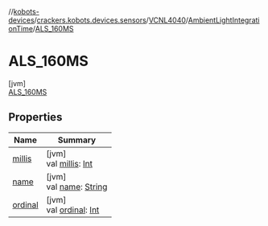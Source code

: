 //[kobots-devices](../../../../../index.md)/[crackers.kobots.devices.sensors](../../../index.md)/[VCNL4040](../../index.md)/[AmbientLightIntegrationTime](../index.md)/[ALS_160MS](index.md)

# ALS_160MS

[jvm]\
[ALS_160MS](index.md)

## Properties

| Name | Summary |
|---|---|
| [millis](../millis.md) | [jvm]<br>val [millis](../millis.md): [Int](https://kotlinlang.org/api/latest/jvm/stdlib/kotlin/-int/index.html) |
| [name](../../../../crackers.kobots.utilities/-pointer-gauge/-shape/-s-e-m-i-c-i-r-c-l-e/index.md#-372974862%2FProperties%2F-1216412040) | [jvm]<br>val [name](../../../../crackers.kobots.utilities/-pointer-gauge/-shape/-s-e-m-i-c-i-r-c-l-e/index.md#-372974862%2FProperties%2F-1216412040): [String](https://kotlinlang.org/api/latest/jvm/stdlib/kotlin/-string/index.html) |
| [ordinal](../../../../crackers.kobots.utilities/-pointer-gauge/-shape/-s-e-m-i-c-i-r-c-l-e/index.md#-739389684%2FProperties%2F-1216412040) | [jvm]<br>val [ordinal](../../../../crackers.kobots.utilities/-pointer-gauge/-shape/-s-e-m-i-c-i-r-c-l-e/index.md#-739389684%2FProperties%2F-1216412040): [Int](https://kotlinlang.org/api/latest/jvm/stdlib/kotlin/-int/index.html) |
